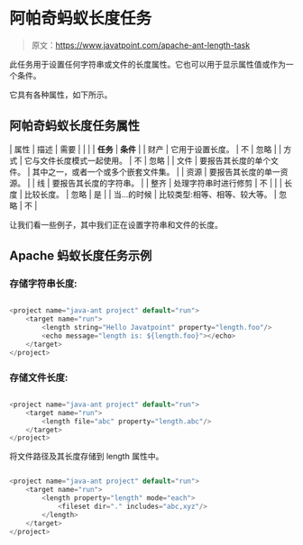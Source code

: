 # 阿帕奇蚂蚁长度任务

> 原文：<https://www.javatpoint.com/apache-ant-length-task>

此任务用于设置任何字符串或文件的长度属性。它也可以用于显示属性值或作为一个条件。

它具有各种属性，如下所示。

## 阿帕奇蚂蚁长度任务属性

| 属性 | 描述 | 需要 |
|  |  | **任务** | **条件** |
| 财产 | 它用于设置长度。 | 不 | 忽略 |
| 方式 | 它与文件长度模式一起使用。 | 不 | 忽略 |
| 文件 | 要报告其长度的单个文件。 | 其中之一，或者一个或多个嵌套文件集。 |
| 资源 | 要报告其长度的单一资源。 |
| 线 | 要报告其长度的字符串。 |
| 整齐 | 处理字符串时进行修剪 | 不 |  |
| 长度 | 比较长度。 | 忽略 | 是 |
| 当...的时候 | 比较类型:相等、相等、较大等。 | 忽略 | 不 |

让我们看一些例子，其中我们正在设置字符串和文件的长度。

## Apache 蚂蚁长度任务示例

### 存储字符串长度:

```java

<project name="java-ant project" default="run">	
	<target name="run">
		<length string="Hello Javatpoint" property="length.foo"/>
		<echo message="length is: ${length.foo}"></echo>
	</target>
</project>

```

### 存储文件长度:

```java

<project name="java-ant project" default="run">	
	<target name="run">
		<length file="abc" property="length.abc"/>
	</target>
</project>

```

将文件路径及其长度存储到 length 属性中。

```java

<project name="java-ant project" default="run">	
	<target name="run">
		<length property="length" mode="each">
    		<fileset dir="." includes="abc,xyz"/>
		</length>
	</target>
</project>

```